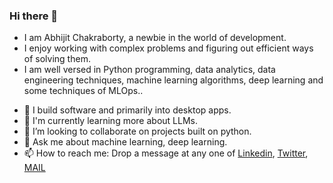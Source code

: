 ### Hi there 👋

<!--
**mraabhijit/mraabhijit** is a ✨ _special_ ✨ repository because its `README.md` (this file) appears on your GitHub profile.

Here are some ideas to get you started:


- 🌱 I’m currently learning ...

- 🤔 I’m looking for help with ...
- 💬 Ask me about ...
- 📫 How to reach me: ...
- 😄 Pronouns: ...
- ⚡ Fun fact: ...
-->
* I am Abhijit Chakraborty, a newbie in the world of development. 
* I enjoy working with complex problems and figuring out efficient ways of solving them.
* I am well versed in Python programming, data analytics, data engineering techniques, machine learning algorithms, deep learning and some techniques of MLOps..

- 🔭 I build software and primarily into desktop apps.
- 🌱 I'm currently learning more about LLMs.
- 👯 I’m looking to collaborate on projects built on python.
- 💬 Ask me about machine learning, deep learning.
- 📫 How to reach me: Drop a message at any one of [Linkedin](https://www.linkedin.com/in/mraabhijit), [Twitter](https://www.twitter.com/mraabhijit), [MAIL](ab.chakraborty@outlook.com)
